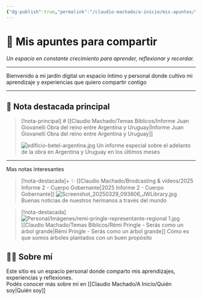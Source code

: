 ```yaml
---
{"dg-publish":true,"permalink":"/claudio-machado/a-inicio/mis-apuntes/","title":"🏡 Mis apuntes para compartir","tags":["gardenEntry"]}
---
```


# 🏡 Mis apuntes para compartir 

_Un espacio en constante crecimiento para aprender, reflexionar y recordar._

---
Bienvenido a mi jardín digital un espacio íntimo y personal donde cultivo mi aprendizaje y experiencias que quiero compartir contigo 

---

## 🌟 Nota destacada principal

>[!nota-principal] # [[Claudio Machado/Temas Bíblicos/Informe Juan Giovanelli Obra del reino entre Argentina y Uruguay\|Informe Juan Giovanelli Obra del reino entre Argentina y Uruguay]]
>
>![edificio-betel-argentina.jpg](/img/user/Claudio%20Machado/img/destacadas/edificio-betel-argentina.jpg)
>Un informe especial sobre el adelanto de la obra en Argentina y Uruguay en los últimos meses 

---

Mas notas interesantes

> [!nota-destacada]+ ✨ [[Claudio Machado/Brodcasting & vídeos/2025 Informe 2 - Cuerpo Gobernante\|2025 Informe 2 - Cuerpo Gobernante]] 
> ![Screenshot_20250329_093806_JWLibrary.jpg](/img/user/Personal/Im%C3%A1genes/Screenshot_20250329_093806_JWLibrary.jpg)
> Buenas noticias de nuestros hermanos a través del mundo 

>[!nota-destacada] ![Personal/Imágenes/remi-pringle-representante-regional 1.jpg](/img/user/Personal/Im%C3%A1genes/remi-pringle-representante-regional%201.jpg)
>[[Claudio Machado/Temas Bíblicos/Rémi Pringle - Serás como un árbol grande\|Rémi Pringle - Serás como un árbol grande]]
>Cómo es que somos árboles plantados con un buen propósito 






## 🙋‍♂️ Sobre mí

Este sitio es un espacio personal donde comparto mis aprendizajes, experiencias y reflexiones.  
Podés conocer más sobre mí en [[Claudio Machado/A Inicio/Quién soy\|Quién soy]]